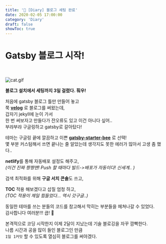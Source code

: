 ```yaml
---
title: '🌱 [Diary] 블로그 세팅 완료'
date: 2020-02-05 17:00:00
category: 'Diary'
draft: false
showToc: true
---
```


<!-- 임시 저장 글 -->
<!-- Draft Post -->
<!-- Draft Post -->
<!-- Draft Post -->
<!-- Draft Post -->
<!-- Draft Post -->

# Gatsby 블로그 시작!

<div align="left">
<br/>

![cat.gif](https://images.velog.io/post-images/chajanee/5ce56ac0-47f5-11ea-b714-9d9c03cb250a/57e43c7870407c3a81a1a673d5dcf14c.gif)

**블로그 설치에서 세팅까지 3일 걸렸다. 훠우!** 

처음에 gatsby 블로그 틀만 만들어 놓고  
쭉 [**velog**](https://velog.io/@chajanee) 로 블로그를 써왔는데,  
갑자기 jekyll에 눈이 가서   
한 번 써보자고 만들다가 잔오류도 있고 이건 아니다 싶어..  
부랴부랴 구글링하고 gatsby로 갈아탔다! 

테마는 구글링 끝에 깔끔하고 이쁜 [**gatsby-starter-bee**](https://github.com/JaeYeopHan/gatsby-starter-bee) 로 선택!  
몇 부분 커스텀해서 쓰면 끝나는 줄 알았는데 생각지도 못한 에러가 많아서 고생 좀 했다..  

**netlify**를 통해 자동배포 설정도 해주고,  
_(이건 진짜 짱짱맨! Push 할 때마다 빌드->배포가 자동이다! 신세계.. )_  

검색 최적화를 위해 **구글 서치 콘솔**도 쓰고,  

**TOC** 적용 해보겠다고 삽질 엄청 하고,  
_(TOC 적용이 제일 힘들었다... 역시 갓구글..)_  

동일한 테마를 쓰는 분들의 코드를 참고해서 막히는 부분들을 헤쳐나갈 수 있었다.  
감사합니다 여러분!!! 큽! 🥺  

본격적으로 코딩 시작한지 이제 2달이 지났는데 기술 블로깅을 자꾸 깜빡한다.  
나름 시간과 공을 많이 들인 블로그인 만큼  
```1일 1커밋``` 할 수 있도록 열심히 블로그를 써야겠다.


</div>

